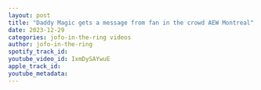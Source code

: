 ```yaml
---
layout: post
title: "Daddy Magic gets a message from fan in the crowd AEW Montreal"
date: 2023-12-29
categories: jofo-in-the-ring videos
author: jofo-in-the-ring
spotify_track_id: 
youtube_video_id: IxmDySAYwuE
apple_track_id: 
youtube_metadata: 
---
```

